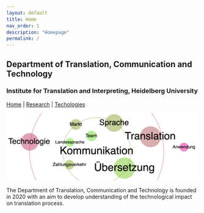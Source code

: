 ```yaml
---
layout: default
title: Home
nav_order: 1
description: "Homepage"
permalink: /
---
```


## Department of Translation, Communication and Technology
### Institute for Translation and Interpreting, Heidelberg University

[Home](index.md) | [Research](research.md) | [Techologies](techlabs.md)

![Image](/assets/img/TTC-logo02-22.12.50.png)

The Department of Translation, Communication and Technology is founded in 2020 with an aim to develop understanding of the technological impact on translation process.
